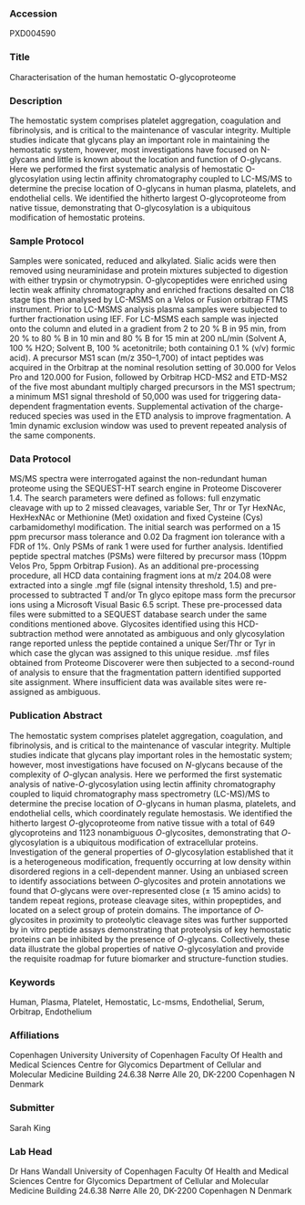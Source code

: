 ### Accession
PXD004590

### Title
Characterisation of the human hemostatic O-glycoproteome

### Description
The hemostatic system comprises platelet aggregation, coagulation and fibrinolysis, and is critical to the maintenance of vascular integrity. Multiple studies indicate that glycans play an important role in maintaining the hemostatic system, however, most investigations have focused on N-glycans and little is known about the location and function of O-glycans. Here we performed the first systematic analysis of hemostatic O-glycosylation using lectin affinity chromatography coupled to LC-MS/MS to determine the precise location of O-glycans in human plasma, platelets, and endothelial cells. We identified the hitherto largest O-glycoproteome from native tissue, demonstrating that O-glycosylation is a ubiquitous modification of hemostatic proteins.

### Sample Protocol
Samples were sonicated, reduced and alkylated. Sialic acids were then removed using neuraminidase and protein mixtures subjected to digestion with either trypsin or chymotrypsin. O-glycopeptides were enriched using lectin weak affinity chromatography and enriched fractions desalted on C18 stage tips then analysed by LC-MSMS on a Velos or Fusion orbitrap FTMS instrument. Prior to LC-MSMS analysis plasma samples were subjected to further fractionation using IEF. For LC-MSMS each sample was injected onto the column and eluted in a gradient from 2 to 20 % B in 95 min, from 20 % to 80 % B in 10 min and 80 % B for 15 min at 200 nL/min (Solvent A, 100 % H2O; Solvent B, 100 % acetonitrile; both containing 0.1 % (v/v) formic acid). A precursor MS1 scan (m/z 350–1,700) of intact peptides was acquired in the Orbitrap at the nominal resolution setting of 30.000 for Velos Pro and 120.000 for Fusion, followed by Orbitrap HCD-MS2 and ETD-MS2 of the five most abundant multiply charged precursors in the MS1 spectrum; a minimum MS1 signal threshold of 50,000 was used for triggering data-dependent fragmentation events. Supplemental activation of the charge-reduced species was used in the ETD analysis to improve fragmentation. A 1min dynamic exclusion window was used to prevent repeated analysis of the same components.

### Data Protocol
MS/MS spectra were interrogated against the non-redundant human proteome using the SEQUEST-HT search engine in Proteome Discoverer 1.4. The search parameters were defined as follows: full enzymatic cleavage with up to 2 missed cleavages, variable Ser, Thr or Tyr HexNAc, HexHexNAc  or Methionine (Met) oxidation and fixed Cysteine (Cys) carbamidomethyl modification. The initial search was performed on a 15 ppm precursor mass tolerance and 0.02 Da fragment ion tolerance with a FDR of 1%. Only PSMs of rank 1 were used for further analysis. Identified peptide spectral matches (PSMs) were filtered by precursor mass (10ppm Velos Pro, 5ppm Orbitrap Fusion). As an additional pre-processing procedure, all HCD data containing fragment ions at m/z 204.08 were extracted into a single .mgf file (signal intensity threshold, 1.5) and pre-processed to subtracted T and/or Tn glyco epitope mass form the precursor ions using a Microsoft Visual Basic 6.5 script. These pre-processed data files were submitted to a SEQUEST database search under the same conditions mentioned above. Glycosites identified using this HCD-subtraction method were annotated as ambiguous and only glycosylation range reported unless the peptide contained a unique Ser/Thr or Tyr in which case the glycan was assigned to this unique residue. .msf files obtained from Proteome Discoverer were then subjected to a second-round of analysis to ensure that the fragmentation pattern identified supported site assignment. Where insufficient data was available sites were re-assigned as ambiguous.

### Publication Abstract
The hemostatic system comprises platelet aggregation, coagulation, and fibrinolysis, and is critical to the maintenance of vascular integrity. Multiple studies indicate that glycans play important roles in the hemostatic system; however, most investigations have focused on <i>N</i>-glycans because of the complexity of <i>O</i>-glycan analysis. Here we performed the first systematic analysis of native-<i>O</i>-glycosylation using lectin affinity chromatography coupled to liquid chromatography mass spectrometry (LC-MS)/MS to determine the precise location of <i>O</i>-glycans in human plasma, platelets, and endothelial cells, which coordinately regulate hemostasis. We identified the hitherto largest <i>O</i>-glycoproteome from native tissue with a total of 649 glycoproteins and 1123 nonambiguous <i>O</i>-glycosites, demonstrating that <i>O</i>-glycosylation is a ubiquitous modification of extracellular proteins. Investigation of the general properties of <i>O</i>-glycosylation established that it is a heterogeneous modification, frequently occurring at low density within disordered regions in a cell-dependent manner. Using an unbiased screen to identify associations between <i>O</i>-glycosites and protein annotations we found that <i>O</i>-glycans were over-represented close (&#xb1; 15 amino acids) to tandem repeat regions, protease cleavage sites, within propeptides, and located on a select group of protein domains. The importance of <i>O</i>-glycosites in proximity to proteolytic cleavage sites was further supported by in vitro peptide assays demonstrating that proteolysis of key hemostatic proteins can be inhibited by the presence of <i>O</i>-glycans. Collectively, these data illustrate the global properties of native <i>O</i>-glycosylation and provide the requisite roadmap for future biomarker and structure-function studies.

### Keywords
Human, Plasma, Platelet, Hemostatic, Lc-msms, Endothelial, Serum, Orbitrap, Endothelium

### Affiliations
Copenhagen University
University of Copenhagen Faculty Of Health and Medical Sciences Centre for Glycomics Department of Cellular and Molecular Medicine Building 24.6.38 Nørre Alle 20, DK-2200 Copenhagen N Denmark

### Submitter
Sarah King

### Lab Head
Dr Hans Wandall
University of Copenhagen Faculty Of Health and Medical Sciences Centre for Glycomics Department of Cellular and Molecular Medicine Building 24.6.38 Nørre Alle 20, DK-2200 Copenhagen N Denmark


